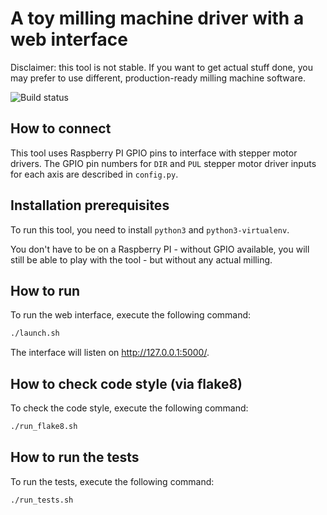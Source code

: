 # A toy milling machine driver with a web interface
Disclaimer: this tool is not stable. If you want to get actual stuff done,
you may prefer to use different, production-ready milling machine software.

![Build status](https://travis-ci.com/kazetkazet/cnc.svg?branch=master)

## How to connect
This tool uses Raspberry PI GPIO pins to interface with stepper motor drivers.
The GPIO pin numbers for `DIR` and `PUL` stepper motor driver inputs for each
axis are described in `config.py`.

## Installation prerequisites
To run this tool, you need to install `python3` and `python3-virtualenv`.

You don't have to be on a Raspberry PI - without GPIO available, you will
still be able to play with the tool - but without any actual milling.

## How to run
To run the web interface, execute the following command:

```bash
./launch.sh
```

The interface will listen on http://127.0.0.1:5000/.

## How to check code style (via flake8)
To check the code style, execute the following command:

```bash
./run_flake8.sh
```

## How to run the tests
To run the tests, execute the following command:

```bash
./run_tests.sh
```
